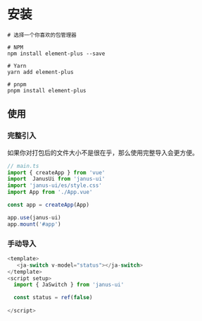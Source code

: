 # 安装

```shell
# 选择一个你喜欢的包管理器

# NPM
npm install element-plus --save

# Yarn
yarn add element-plus

# pnpm
pnpm install element-plus
```

## 使用

### 完整引入​

如果你对打包后的文件大小不是很在乎，那么使用完整导入会更方便。

```js
// main.ts
import { createApp } from 'vue'
import  JanusUi from 'janus-ui'
import 'janus-ui/es/style.css'
import App from './App.vue'

const app = createApp(App)

app.use(janus-ui)
app.mount('#app')
```

### 手动导入

```js
<template>
   <ja-switch v-model="status"></ja-switch>
</template>
<script setup>
  import { JaSwitch } from 'janus-ui'

  const status = ref(false)
  
</script>
```